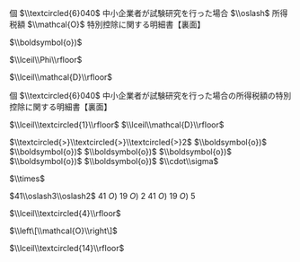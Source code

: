個 $\\textcircled{6}040$ 中小企業者が試験研究を行った場合 $\\oslash$ 所得税額 $\\mathcal{O}$ 特別控除に関する明細書【裏面】

$\\boldsymbol{o})$

$\\lceil\\Phi\\rfloor$

$\\lceil\\mathcal{D}\\rfloor$

個 $\\textcircled{6}040$ 中小企業者が試験研究を行った場合の所得税額の特別控除に関する明細書【裏面】

$\\lceil\\textcircled{1}\\rfloor$ $\\lceil\\mathcal{D}\\rfloor$

$\\textcircled{>}\\textcircled{>}\\textcircled{>}2$ $\\boldsymbol{o})$ $\\boldsymbol{o})$ $\\boldsymbol{o})$ $\\boldsymbol{o})$ $\\boldsymbol{o})$ $\\boldsymbol{o})$ $\\cdot\\sigma$

$\\times$

$41\\oslash3\\oslash2$ $41\ O)\ 19\ O)\ 2$ $41\ O)\ 19\ O)\ 5$

$\\lceil\\textcircled{4}\\rfloor$

$\\left\[\\mathcal{O}\\right\]$

$\\lceil\\textcircled{14}\\rfloor$